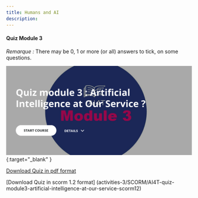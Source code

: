 ```yaml
---
title: Humans and AI
description:
---
```


#### Quiz Module 3

_Remarque :_ There may be 0, 1 or more (or all) answers to tick, on some questions.


[![Quiz3: Humans and AI](../Images/AI4T-quiz-module3.png)](activities-3/HTML/AI4T-quiz-module3-artificial-intelligence-at-our-service-html/index.html){:target="_blank" }

[Download Quiz in pdf format](activities-3/PDF/AI4T-quiz-module3-artificial-intelligence-at-our-service.pdf)

[Download Quiz in scorm 1.2 format] (activities-3/SCORM/AI4T-quiz-module3-artificial-intelligence-at-our-service-scorm12)
